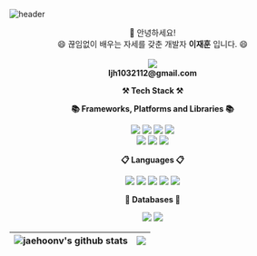 ![header](https://capsule-render.vercel.app/api?type=Waving&color=gradient&height=250&section=header&text=Welcome%20jaehoon's%20Github&fontSize=60&animation=fadeIn&fontAlignY=35)

<p align="center" display="inline-block">
    👋 안녕하세요!
   </br>
   😄 끊임없이 배우는 자세를 갖춘 개발자 <Strong>이재훈</Strong> 입니다. 😄
   </br>
   </br>
   <img src="https://img.shields.io/badge/Gmail-D14836?&logo=gmail&logoColor=white"/>
   </br>
   <Strong>ljh1032112@gmail.com</Strong>
</p>

<p align="center">
    <Strong>⚒️ Tech Stack ⚒️</Strong><br>
</p>
<p align="center">
    <Strong>📚 Frameworks, Platforms and Libraries 📚</Strong>
</p>
<p align="center" display="inline-block">
<img src="https://img.shields.io/badge/jquery-%230769AD.svg?style=for-the-badge&logo=jquery&logoColor=white"/>
<img src="https://img.shields.io/badge/node.js-6DA55F?style=for-the-badge&logo=node.js&logoColor=white"/>
<img src="https://img.shields.io/badge/spring-%236DB33F.svg?style=for-the-badge&logo=spring&logoColor=white"/>
<img src="https://img.shields.io/badge/Spring Boot-6DB33F.svg?style=for-the-badge&logo=Spring Boot&logoColor=white"/>
<br>
<img src="https://img.shields.io/badge/Chart.js-FF6384?style=for-the-badge&logo=Chart.js&logoColor=36A2EB"/>
<img src="https://img.shields.io/badge/bootstrap-%23563D7C.svg?style=for-the-badge&logo=bootstrap&logoColor=white"/>
<img src="https://img.shields.io/badge/JSON-000000.svg?style=for-the-badge&logo=JSON&logoColor=white"/>
</p>

<p align="center">
    <Strong>📋 Languages 📋</Strong>
</p>

<p align="center">
<img src="https://img.shields.io/badge/java-%23ED8B00.svg?style=for-the-badge&logo=java&logoColor=white"/>
<img src="https://img.shields.io/badge/javascript-%23323330.svg?style=for-the-badge&logo=javascript&logoColor=%23F7DF1E"/>
<img src="https://img.shields.io/badge/html5-%23E34F26.svg?style=for-the-badge&logo=html5&logoColor=white"/>
<img src="https://img.shields.io/badge/css3-%231572B6.svg?style=for-the-badge&logo=css3&logoColor=white"/>
<img src="https://img.shields.io/badge/c-%2300599C.svg?style=for-the-badge&logo=c&logoColor=white"/>
</p>
<p align="center">
    <Strong>💾 Databases 💾</Strong>
</p>

<p align="center">
<img src="https://img.shields.io/badge/mysql-%2300f.svg?style=for-the-badge&logo=mysql&logoColor=white"/>
<img src="https://img.shields.io/badge/Oracle-F80000?style=for-the-badge&logo=oracle&logoColor=white"/>
</p>

| <img align="center" src="https://github-readme-stats.vercel.app/api?username=jaehoonv&show_icons=true&include_all_commits=true&theme=vue&hide_border=true" alt="jaehoonv's github stats" /> | <img align="center" src="https://github-readme-stats.vercel.app/api/top-langs/?username=jaehoonv&layout=compact&theme=vue&hide_border=true" /> |
| ------------- | ------------- |

